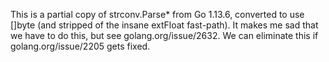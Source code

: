 This is a partial copy of strconv.Parse* from Go 1.13.6, converted to
use []byte (and stripped of the insane extFloat fast-path). It makes
me sad that we have to do this, but see golang.org/issue/2632. We can
eliminate this if golang.org/issue/2205 gets fixed.
